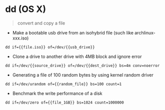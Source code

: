# dd (OS X)

> convert and copy a file

- Make a bootable usb drive from an isohybrid file (such like archlinux-xxx.iso)

`dd if={{file.iso}} of=/dev/{{usb_drive}}`

- Clone a drive to another drive with 4MB block and ignore error

`dd if=/dev/{{source_drive}} of=/dev/{{dest_drive}} bs=4m conv=noerror`

- Generating a file of 100 random bytes by using kernel random driver

`dd if=/dev/urandom of={{random_file}} bs=100 count=1`

- Benchmark the write performance of a disk

`dd if=/dev/zero of={{file_1GB}} bs=1024 count=1000000`
